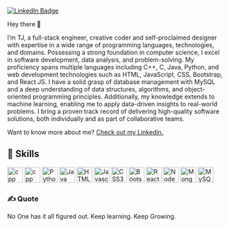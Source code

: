 

<!---   [![Visits Badge](https://badges.pufler.dev/visits/jetfire77/jetfire77)](https://github.com/jetfire77)  -->
[![LinkedIn Badge](https://img.shields.io/badge/LinkedIn-Profile-informational?style=flat&logo=linkedin&logoColor=white&color=0D76A8)](https://www.linkedin.com/in/tanuj-kumar-33b574216?trk=contact-info)

Hey there 👋

I’m TJ, a full-stack engineer, creative coder and self-proclaimed designer with expertise in a wide range of programming languages, technologies, and domains. Possessing a strong foundation in computer science, I excel in software development, data analysis, and problem-solving. My proficiency spans multiple languages including C++, C, Java, Python, and web development technologies such as HTML, JavaScript, CSS, Bootstrap, and React JS. I have a solid grasp of database management with MySQL and a deep understanding of data structures, algorithms, and object-oriented programming principles. Additionally, my knowledge extends to machine learning, enabling me to apply data-driven insights to real-world problems. I bring a proven track record of delivering high-quality software solutions, both individually and as part of collaborative teams. 

Want to know more about me? [Check out my Linkedin.](https://www.linkedin.com/in/tanuj-kumar-33b574216?trk=contact-info)

## 💼 Skills

<p align="left">
<a href="https://devdocs.io/c/" target="_blank" rel="noreferrer"><img src="https://upload.wikimedia.org/wikipedia/commons/1/19/C_Logo.png" width="36" height="36" alt="cpp" /></a>
<a href="https://isocpp.org/" target="_blank" rel="noreferrer"><img src="https://raw.githubusercontent.com/isocpp/logos/master/cpp_logo.png" width="36" height="36" alt="cpp" /></a>
  <a href="https://www.python.org/" target="_blank" rel="noreferrer"><img src="https://raw.githubusercontent.com/danielcranney/readme-generator/main/public/icons/skills/python-colored.svg" width="36" height="36" alt="Python" /></a>
  <a href="https://www.java.com/en/" target="_blank" rel="noreferrer"><img src="https://encrypted-tbn0.gstatic.com/images?q=tbn:ANd9GcQTHPiu8yEcd-jZbz8HJAf5lWc3FxJpSmdpiA&usqp=CAU" width="36" height="36" alt="Java" /></a>
  <a href="https://developer.mozilla.org/en-US/docs/Glossary/HTML5" target="_blank" rel="noreferrer"><img src="https://raw.githubusercontent.com/danielcranney/readme-generator/main/public/icons/skills/html5-colored.svg" width="36" height="36" alt="HTML5" /></a>
<a href="https://developer.mozilla.org/en-US/docs/Web/JavaScript" target="_blank" rel="noreferrer"><img src="https://raw.githubusercontent.com/danielcranney/readme-generator/main/public/icons/skills/javascript-colored.svg" width="36" height="36" alt="Javascript" /></a>
<a href="https://www.w3.org/TR/CSS/#css" target="_blank" rel="noreferrer"><img src="https://raw.githubusercontent.com/danielcranney/readme-generator/main/public/icons/skills/css3-colored.svg" width="36" height="36" alt="CSS3" /></a>
<a href="https://getbootstrap.com/" target="_blank" rel="noreferrer"><img src="https://raw.githubusercontent.com/danielcranney/readme-generator/main/public/icons/skills/bootstrap-colored.svg" width="36" height="36" alt="Bootstrap" /></a>
<a href="https://reactjs.org/" target="_blank" rel="noreferrer"><img src="https://raw.githubusercontent.com/danielcranney/readme-generator/main/public/icons/skills/react-colored.svg" width="36" height="36" alt="React" /></a>
<a href="https://nodejs.org/en/" target="_blank" rel="noreferrer"><img src="https://raw.githubusercontent.com/danielcranney/readme-generator/main/public/icons/skills/nodejs-colored.svg" width="36" height="36" alt="NodeJS" /></a>
<a href="https://www.mongodb.com/" target="_blank" rel="noreferrer"><img src="https://raw.githubusercontent.com/danielcranney/readme-generator/main/public/icons/skills/mongodb-colored.svg" width="36" height="36" alt="MongoDB" /></a>  
<a href="https://www.mysql.com/" target="_blank" rel="noreferrer"><img src="https://raw.githubusercontent.com/danielcranney/readme-generator/main/public/icons/skills/mysql-colored.svg" width="36" height="36" alt="MySQL" /></a>

<br>

### ✍️ Quote

No One has it all figured out. Keep learning. Keep Growing.

<br>
<br>
